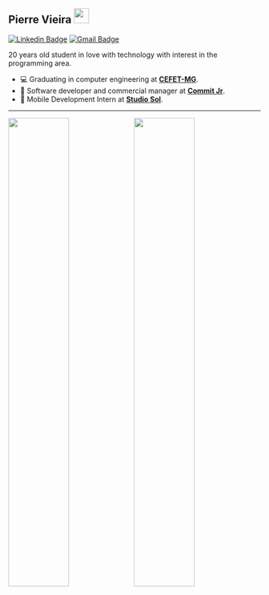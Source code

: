 ## Pierre Vieira <img src="https://raw.githubusercontent.com/iampavangandhi/iampavangandhi/master/gifs/Hi.gif" width="30px">

[![Linkedin Badge](https://img.shields.io/badge/-LinkedIn-blue?style=flat-square&logo=Linkedin&logoColor=white&link=https://www.linkedin.com/in/pierre-vieira/)](https://www.linkedin.com/in/pierre-vieira/)
[![Gmail Badge](https://img.shields.io/badge/-Gmail-c14438?style=flat-square&logo=Gmail&logoColor=white&link=mailto:pierrevieiraggg@gmail.com)](mailto:pierrevieiraggg@gmail.com)

20 years old student in love with technology with interest in the programming area.

* 💻 Graduating in computer engineering at **[CEFET-MG](https://www.cefetmg.br/)**.
* 🦜 Software developer and commercial manager at **[Commit Jr](https://commitjr.com/)**.
* 🎸 Mobile Development Intern at **[Studio Sol](https://www.studiosol.com.br/)**.

<hr>
<p>
  <img src="https://github-readme-stats.vercel.app/api?username=PierreVieira&show_icons=true&theme=compact&hide=prs,issues" height="49%" width="49%">
  <img src="https://github-readme-stats.vercel.app/api/wakatime?username=PierreVieira" height="49%" width="49%">
</p>
